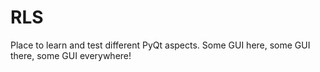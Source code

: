 # RLS
Place to learn and test different PyQt aspects.
Some GUI here, some GUI there, some GUI everywhere!

